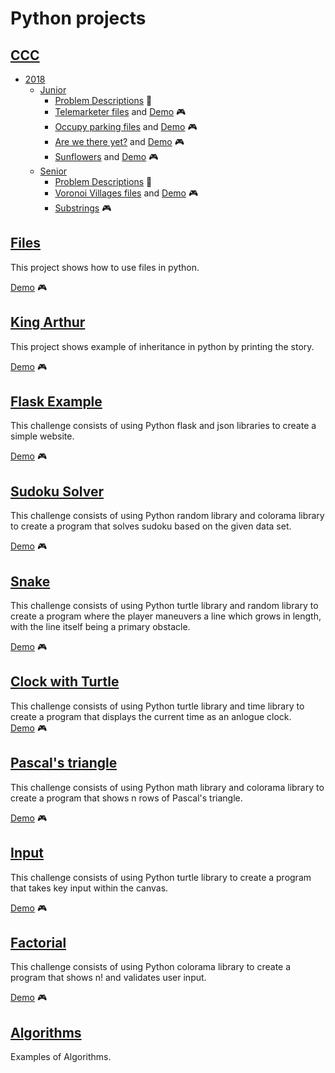 # Python projects

## [CCC](CCC/)

- [2018](CCC/2018/)
  - [Junior](CCC/2018/Junior/)
    - [Problem Descriptions](CCC/2018/Junior/junior2018.pdf) :mag_right:
    - [Telemarketer files](CCC/2018/Junior/telemarketer.py) and [Demo](https://repl.it/@OleksiiPolovyi/2018-Problem-J1-Telemarketer-or-not) :video_game:
    - [Occupy parking files](CCC/2018/Junior/parking.py) and [Demo](https://repl.it/@OleksiiPolovyi/2018-Problem-J2-Occupy-parking) :video_game:
    - [Are we there yet?](CCC/2018/Junior/j3) and [Demo](https://repl.it/@OleksiiPolovyi/2018-Problem-J3-Are-we-there-yet) :video_game:
    - [Sunflowers](CCC/2018/Junior/sunflowers.py) and [Demo](https://repl.it/@OleksiiPolovyi/2018-Problem-J4-Sunflowers) :video_game:
  - [Senior](CCC/2018/Senior/)
    - [Problem Descriptions](CCC/2018/Senior/senior2018.pdf) :mag_right:
    - [Voronoi Villages files](CCC/2018/Senior/voronoi.py) and [Demo](https://repl.it/@OleksiiPolovyi/2018-Problem-S1-Voronoi-Villages) :video_game:
    - [Substrings](https://repl.it/@OleksiiPolovyi/CCC-03-S4-Substrings) :video_game:


## [Files](Files/)

This project shows how to use files in python.

[Demo](https://repl.it/@OleksiiPolovyi/Files) :video_game:

## [King Arthur](Classes/)

This project shows example of inheritance in python by printing the story.

[Demo](https://repl.it/@OleksiiPolovyi/King-Arthur) :video_game:

## [Flask Example](Flask/)

This challenge consists of using Python flask and json libraries to create a simple website.

[Demo](https://repl.it/@OleksiiPolovyi/Flask) :video_game:

## [Sudoku Solver](Sudoku/)

This challenge consists of using Python random library and colorama library to create a program that solves sudoku based on the given data set.

[Demo](https://repl.it/@OleksiiPolovyi/Sudoku) :video_game:

## [Snake](Snake/)

This challenge consists of using Python turtle library and random library to create a program where the player maneuvers a line which grows in length, with the line itself being a primary obstacle.

[Demo](https://repl.it/@OleksiiPolovyi/Snake) :video_game:

## [Clock with Turtle](Clock/)

This challenge consists of using Python turtle library and time library to create a program that displays the current time as an anlogue clock.  
[Demo](https://repl.it/@OleksiiPolovyi/Clock) :video_game:

## [Pascal's triangle](Pascal's_triangle/)

This challenge consists of using Python math library and colorama library to create a program that shows n rows of Pascal's triangle.

[Demo](https://repl.it/@OleksiiPolovyi/Pascal-Triangle) :video_game:

## [Input](Input/)

This challenge consists of using Python turtle library to create a program that takes key input within the canvas.

[Demo](https://repl.it/@OleksiiPolovyi/User-input) :video_game:

## [Factorial](Factorial/)

This challenge consists of using Python colorama library to create a program that shows n! and validates user input.

[Demo](https://repl.it/@OleksiiPolovyi/Factorial) :video_game:

## [Algorithms](Algorithms/)

Examples of Algorithms.
